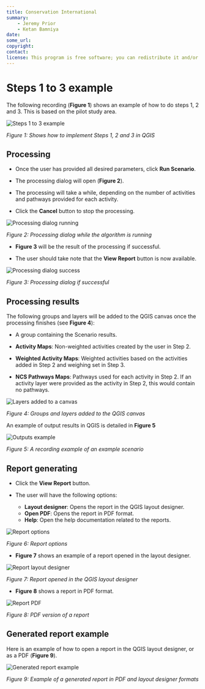 ```yaml
---
title: Conservation International
summary:
    - Jeremy Prior
    - Ketan Bamniya
date:
some_url:
copyright:
contact:
license: This program is free software; you can redistribute it and/or modify it under the terms of the GNU Affero General Public License as published by the Free Software Foundation; either version 3 of the License, or (at your option) any later version.
---
```


# Steps 1 to 3 example

The following recording (**Figure 1**) shows an example of how to do steps 1, 2 and 3. This is based on the pilot study area.

![Steps 1 to 3 example](img/steps_1_to_3.gif)

*Figure 1: Shows how to implement Steps 1, 2 and 3 in QGIS*

## Processing

- Once the user has provided all desired parameters, click **Run Scenario**.

- The processing dialog will open (**Figure 2**).

- The processing will take a while, depending on the number of activities and pathways provided for each activity.

- Click the **Cancel** button to stop the processing.

![Processing dialog running](img/plugin-processing-dialog.png)

*Figure 2: Processing dialog while the algorithm is running*

- **Figure 3** will be the result of the processing if successful.

- The user should take note that the **View Report** button is now available.

![Processing dialog success](img/plugin-processing-succeeded.png)

*Figure 3: Processing dialog if successful*

## Processing results

The following groups and layers will be added to the QGIS canvas once the processing finishes (see **Figure 4**):

- A group containing the Scenario results.

- **Activity Maps**: Non-weighted activities created by the user in Step 2.

- **Weighted Activity Maps**: Weighted activities based on the activities added in Step 2 and weighing set in Step 3.

- **NCS Pathways Maps**: Pathways used for each activity in Step 2. If an activity layer were provided as the activity in Step 2, this would contain no pathways.

![Layers added to a canvas](img/plugin-added-layers.png)

*Figure 4: Groups and layers added to the QGIS canvas*

An example of output results in QGIS is detailed in **Figure 5**

![Outputs example](img/outputs-qgis.gif)

*Figure 5: A recording example of an example scenario*

## Report generating

- Click the **View Report** button.

- The user will have the following options:
    - **Layout designer**: Opens the report in the QGIS layout designer.
    - **Open PDF**: Opens the report in PDF format.
    - **Help**: Open the help documentation related to the reports.

![Report options](img/plugin-report-options.png)

*Figure 6: Report options*

- **Figure 7** shows an example of a report opened in the layout designer.

![Report layout designer](img/report-layout-designer.png)

*Figure 7: Report opened in the QGIS layout designer*

- **Figure 8** shows a report in PDF format.

![Report PDF](img/report-pdf.png)

*Figure 8: PDF version of a report*

## Generated report example

Here is an example of how to open a report in the QGIS layout designer, or as a PDF (**Figure 9**).

![Generated report example](img/generated-reports.gif)

*Figure 9: Example of a generated report in PDF and layout designer formats*

